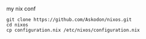 my nix conf
```
git clone https://github.com/Askodon/nixos.git
cd nixos
cp configuration.nix /etc/nixos/configuration.nix
```
